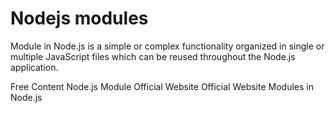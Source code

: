 # Nodejs modules

Module in Node.js is a simple or complex functionality organized in single or multiple JavaScript files which can be reused throughout the Node.js application.


<ResourceGroupTitle>Free Content</ResourceGroupTitle>
<BadgeLink colorScheme='green' badgeText='Read' href='https://www.tutorialsteacher.com/nodejs/nodejs-smodules'>Node.js Module</BadgeLink>
<BadgeLink colorScheme='blue' badgeText='Official API Reference' href='https://nodejs.org/api/modules.html'>Official Website</BadgeLink>
<BadgeLink colorScheme='yellow' badgeText='Official Docs' href='https://nodejs.dev/en/api/v18/modules/'>Official Website</BadgeLink>
<BadgeLink badgeText='Watch' href='https://youtu.be/9Amxzvq5LY8'>Modules in Node.js</BadgeLink>